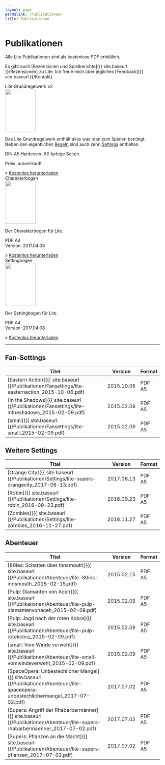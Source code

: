 ```yaml
---
layout: page
permalink: /Publikationen/
title: Publikationen
---
```


# Publikationen

Alle Lite Publikationen sind als kostenlose PDF erhältlich.

Es gibt auch [Rezensionen und Spielberichte]({{ site.baseurl }}/Rezensionen) zu Lite. Ich freue mich über jegliches [Feedback]({{ site.baseurl }}/Kontakt).

<div class="row row-cols-1 row-cols-sm-2 g-4">
    <div class="col">
        <div class="card bg-blue text-light h-100">
            <div class="card-header">Lite Grundregelwerk v2</div>
            <div class="card-body">
                <div class="row">
                    <div class="col col-thumbnail">
                        <img class="border border-white float-start" src="{{ site.baseurl }}/assets/images/thumbnails/grundregelwerkv2.png" width="100" height="140">
                    </div>
                    <div class="col">
                        <p>Das Lite Grundregelwerk enthält alles was man zum Spielen benötigt. Neben den eigentlichen <a class="link-light" href="{{ site.baseurl }}/Spielregeln/">Regeln</a> sind auch zehn <a class="link-light" href="{{ site.baseurl }}/Settings/">Settings</a> enthalten.</p>
                        <p>DIN A5 Hardcover, 80 farbige Seiten</p>
                        <p>Preis: ausverkauft</p>
                    </div>
                </div>
            </div>
            <div class="card-footer">
                &raquo; <a class="text-light" href="{{ site.baseurl }}/Publikationen/Grundregelwerk/lite-grw2_2017-06-15.pdf">Kostenlos herunterladen</a>
            </div>
        </div>
    </div>
    <div class="col">
        <div class="card bg-blue text-light h-100">
            <div class="card-header">Charakterbogen</div>
            <div class="card-body">
                <div class="row">
                    <div class="col col-thumbnail">
                        <img class="border border-white float-start" src="{{ site.baseurl }}/assets/images/thumbnails/charakterbogen.png" width="100" height="140">
                    </div>
                    <div class="col">
                        <p>Der Charakterbogen für Lite.</p>
                        <p>PDF A4<br/>Version: 2017.04.08</p>
                    </div>
                </div>
            </div>
            <div class="card-footer">
                &raquo; <a class="text-light" href="{{ site.baseurl }}/Publikationen/Grundregelwerk/lite-charakterbogen-a4sw_2017-04-08.pdf">Kostenlos herunterladen</a>
            </div>
        </div>
    </div>
    <div class="col">
        <div class="card bg-blue text-light h-100">
            <div class="card-header">Settingbogen</div>
            <div class="card-body">
                <div class="row">
                    <div class="col col-thumbnail">
                        <img class="border border-white float-start" src="{{ site.baseurl }}/assets/images/thumbnails/settingbogen.png" width="100" height="140">
                    </div>
                    <div class="col">
                        <p>Der Settingbogen für Lite.</p>
                        <p>PDF A4<br/>Version: 2017.04.08</p>
                    </div>
                </div>
            </div>
            <div class="card-footer">
                &raquo; <a class="text-light" href="{{ site.baseurl }}/Publikationen/Grundregelwerk/lite-settingbogen-a4sw_2017-04-08.pdf">Kostenlos herunterladen</a>
            </div>
        </div>
    </div>
</div>

***

## Fan-Settings

| Titel | Version | Format |
| - | - | - |
| [Eastern Action]({{ site.baseurl }}/Publikationen/Fansettings/lite-easternaction_2015-10-06.pdf) | 2015.10.06 | PDF A5 |
| [In the Shadows]({{ site.baseurl }}/Publikationen/Fansettings/lite-intheshadows_2015-02-09.pdf) | 2015.02.09 | PDF A5 |
| [small]({{ site.baseurl }}/Publikationen/Fansettings/lite-small_2015-02-09.pdf) | 2015.02.09 | PDF A5 |

## Weitere Settings

| Titel | Version | Format |
| - | - | - |
| [Orange City]({{ site.baseurl }}/Publikationen/Settings/lite-supers-orangecity_2017-06-13.pdf) | 2017.06.13 | PDF A5 |
| [Robin]({{ site.baseurl }}/Publikationen/Settings/lite-robin_2016-09-23.pdf) | 2016.09.23 | PDF A5 |
| [Zombies]({{ site.baseurl }}/Publikationen/Settings/lite-zombies_2016-11-27.pdf) | 2016.11.27 | PDF A5 |

## Abenteuer

| Titel | Version | Format |
| - | - | - |
| [80ies: Schatten über Innsmouth]({{ site.baseurl }}/Publikationen/Abenteuer/lite-80ies-innsmouth_2015-02-15.pdf) | 2015.02.15 | PDF A5 |
| [Pulp: Diamanten von Aceh]({{ site.baseurl }}/Publikationen/Abenteuer/lite-pulp-diamantenvonaceh_2015-02-09.pdf) | 2015.02.09 | PDF A5 |
| [Pulp: Jagd nach der roten Kobra]({{ site.baseurl }}/Publikationen/Abenteuer/lite-pulp-rotekobra_2015-02-09.pdf) | 2015.02.09 | PDF A5 |
| [small: Vom Winde verweht]({{ site.baseurl }}/Publikationen/Abenteuer/lite-small-vomwindeverweht_2015-02-09.pdf) | 2015.02.09 | PDF A5 |
| [SpaceOpera: Unbestechlicher Mangel]({{ site.baseurl }}/Publikationen/Abenteuer/lite-spaceopera-unbestechlichermangel_2017-07-02.pdf) | 2017.07.02 | PDF A5 |
| [Supers: Angriff der Rhabarbermänner]({{ site.baseurl }}/Publikationen/Abenteuer/lite-supers-rhabarbermaenner_2017-07-02.pdf) | 2017.07.02 | PDF A5 |
| [Supers: Pflanzen an die Macht]({{ site.baseurl }}/Publikationen/Abenteuer/lite-supers-pflanzen_2017-07-02.pdf) | 2017.07.02 | PDF A5 |
